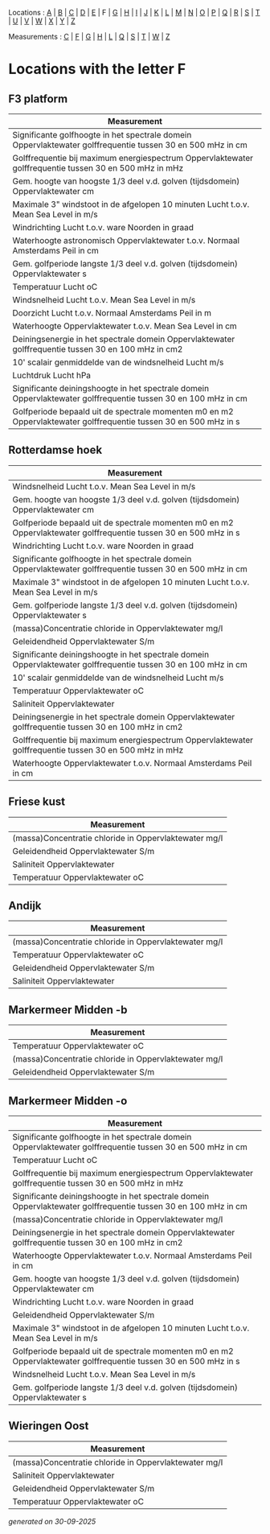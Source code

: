 Locations : [A](location_A.md) | [B](location_B.md) | [C](location_C.md) | [D](location_D.md) | [E](location_E.md) | F | [G](location_G.md) | [H](location_H.md) | [I](location_I.md) | [J](location_J.md) | [K](location_K.md) | [L](location_L.md) | [M](location_M.md) | [N](location_N.md) | [O](location_O.md) | [P](location_P.md) | [Q](location_Q.md) | [R](location_R.md) | [S](location_S.md) | [T](location_T.md) | [U](location_U.md) | [V](location_V.md) | [W](location_W.md) | [X](location_X.md) | [Y](location_Y.md) | [Z](location_Z.md)

Measurements : [C](measurement_C.md) | [F](measurement_F.md) | [G](measurement_G.md) | [H](measurement_H.md) | [L](measurement_L.md) | [Q](measurement_Q.md) | [S](measurement_S.md) | [T](measurement_T.md) | [W](measurement_W.md) | [Z](measurement_Z.md)

# Locations with the letter F #


## F3 platform ##
|Measurement|
|---|
|Significante golfhoogte in het spectrale domein Oppervlaktewater golffrequentie tussen 30 en 500 mHz in cm|
|Golffrequentie bij maximum energiespectrum Oppervlaktewater golffrequentie tussen 30 en 500 mHz in mHz|
|Gem. hoogte van hoogste 1/3 deel v.d. golven (tijdsdomein) Oppervlaktewater cm|
|Maximale 3" windstoot in de afgelopen 10 minuten Lucht t.o.v. Mean Sea Level in m/s|
|Windrichting Lucht t.o.v. ware Noorden in graad|
|Waterhoogte astronomisch Oppervlaktewater t.o.v. Normaal Amsterdams Peil in cm|
|Gem. golfperiode langste 1/3 deel v.d. golven (tijdsdomein) Oppervlaktewater s|
|Temperatuur Lucht oC|
|Windsnelheid Lucht t.o.v. Mean Sea Level in m/s|
|Doorzicht Lucht t.o.v. Normaal Amsterdams Peil in m|
|Waterhoogte Oppervlaktewater t.o.v. Mean Sea Level in cm|
|Deiningsenergie in het spectrale domein Oppervlaktewater golffrequentie tussen 30 en 100 mHz in cm2|
|10' scalair genmiddelde van de windsnelheid Lucht m/s|
|Luchtdruk Lucht hPa|
|Significante deiningshoogte in het spectrale domein Oppervlaktewater golffrequentie tussen 30 en 100 mHz in cm|
|Golfperiode bepaald uit de spectrale momenten m0 en m2 Oppervlaktewater golffrequentie tussen 30 en 500 mHz in s|

## Rotterdamse hoek ##
|Measurement|
|---|
|Windsnelheid Lucht t.o.v. Mean Sea Level in m/s|
|Gem. hoogte van hoogste 1/3 deel v.d. golven (tijdsdomein) Oppervlaktewater cm|
|Golfperiode bepaald uit de spectrale momenten m0 en m2 Oppervlaktewater golffrequentie tussen 30 en 500 mHz in s|
|Windrichting Lucht t.o.v. ware Noorden in graad|
|Significante golfhoogte in het spectrale domein Oppervlaktewater golffrequentie tussen 30 en 500 mHz in cm|
|Maximale 3" windstoot in de afgelopen 10 minuten Lucht t.o.v. Mean Sea Level in m/s|
|Gem. golfperiode langste 1/3 deel v.d. golven (tijdsdomein) Oppervlaktewater s|
|(massa)Concentratie chloride in Oppervlaktewater mg/l|
|Geleidendheid Oppervlaktewater S/m|
|Significante deiningshoogte in het spectrale domein Oppervlaktewater golffrequentie tussen 30 en 100 mHz in cm|
|10' scalair genmiddelde van de windsnelheid Lucht m/s|
|Temperatuur Oppervlaktewater oC|
|Saliniteit Oppervlaktewater |
|Deiningsenergie in het spectrale domein Oppervlaktewater golffrequentie tussen 30 en 100 mHz in cm2|
|Golffrequentie bij maximum energiespectrum Oppervlaktewater golffrequentie tussen 30 en 500 mHz in mHz|
|Waterhoogte Oppervlaktewater t.o.v. Normaal Amsterdams Peil in cm|

## Friese kust ##
|Measurement|
|---|
|(massa)Concentratie chloride in Oppervlaktewater mg/l|
|Geleidendheid Oppervlaktewater S/m|
|Saliniteit Oppervlaktewater |
|Temperatuur Oppervlaktewater oC|

## Andijk ##
|Measurement|
|---|
|(massa)Concentratie chloride in Oppervlaktewater mg/l|
|Temperatuur Oppervlaktewater oC|
|Geleidendheid Oppervlaktewater S/m|
|Saliniteit Oppervlaktewater |

## Markermeer Midden -b ##
|Measurement|
|---|
|Temperatuur Oppervlaktewater oC|
|(massa)Concentratie chloride in Oppervlaktewater mg/l|
|Geleidendheid Oppervlaktewater S/m|

## Markermeer Midden -o ##
|Measurement|
|---|
|Significante golfhoogte in het spectrale domein Oppervlaktewater golffrequentie tussen 30 en 500 mHz in cm|
|Temperatuur Lucht oC|
|Golffrequentie bij maximum energiespectrum Oppervlaktewater golffrequentie tussen 30 en 500 mHz in mHz|
|Significante deiningshoogte in het spectrale domein Oppervlaktewater golffrequentie tussen 30 en 100 mHz in cm|
|(massa)Concentratie chloride in Oppervlaktewater mg/l|
|Deiningsenergie in het spectrale domein Oppervlaktewater golffrequentie tussen 30 en 100 mHz in cm2|
|Waterhoogte Oppervlaktewater t.o.v. Normaal Amsterdams Peil in cm|
|Gem. hoogte van hoogste 1/3 deel v.d. golven (tijdsdomein) Oppervlaktewater cm|
|Windrichting Lucht t.o.v. ware Noorden in graad|
|Geleidendheid Oppervlaktewater S/m|
|Maximale 3" windstoot in de afgelopen 10 minuten Lucht t.o.v. Mean Sea Level in m/s|
|Golfperiode bepaald uit de spectrale momenten m0 en m2 Oppervlaktewater golffrequentie tussen 30 en 500 mHz in s|
|Windsnelheid Lucht t.o.v. Mean Sea Level in m/s|
|Gem. golfperiode langste 1/3 deel v.d. golven (tijdsdomein) Oppervlaktewater s|

## Wieringen Oost ##
|Measurement|
|---|
|(massa)Concentratie chloride in Oppervlaktewater mg/l|
|Saliniteit Oppervlaktewater |
|Geleidendheid Oppervlaktewater S/m|
|Temperatuur Oppervlaktewater oC|


_generated on 30-09-2025_